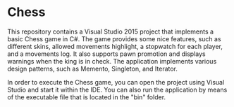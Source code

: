 # Chess

This repository contains a Visual Studio 2015 project that implements a basic Chess game in C#. The game
provides some nice features, such as different skins, allowed movements highlight, a stopwatch for
each player, and a movements log. It also supports pawn promotion and displays warnings when the king
is in check. The application implements various design patterns, such as Memento, Singleton, and Iterator.

In order to execute the Chess game, you can open the project using Visual Studio and start it
within the IDE. You can also run the application by means of the executable file that is located
in the "bin" folder.
